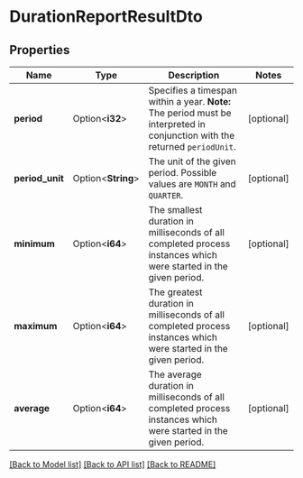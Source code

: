 # DurationReportResultDto

## Properties

Name | Type | Description | Notes
------------ | ------------- | ------------- | -------------
**period** | Option<**i32**> | Specifies a timespan within a year. **Note:** The period must be interpreted in conjunction with the returned `periodUnit`. | [optional]
**period_unit** | Option<**String**> | The unit of the given period. Possible values are `MONTH` and `QUARTER`. | [optional]
**minimum** | Option<**i64**> | The smallest duration in milliseconds of all completed process instances which were started in the given period. | [optional]
**maximum** | Option<**i64**> | The greatest duration in milliseconds of all completed process instances which were started in the given period. | [optional]
**average** | Option<**i64**> | The average duration in milliseconds of all completed process instances which were started in the given period. | [optional]

[[Back to Model list]](../README.md#documentation-for-models) [[Back to API list]](../README.md#documentation-for-api-endpoints) [[Back to README]](../README.md)


